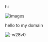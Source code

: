 <head> hi </head>

![images](https://github.com/adryan-henrique/site-criativo-alura/assets/151032620/ca6e0ba2-9e0f-4917-be11-209f775a8941)



<P>
<body> hello to my domain</body></P>


 ![-w28v0](https://github.com/adryan-henrique/site-criativo-alura/assets/151032620/7087c0ac-ac87-4173-ab0d-8aecfd086a2f)




